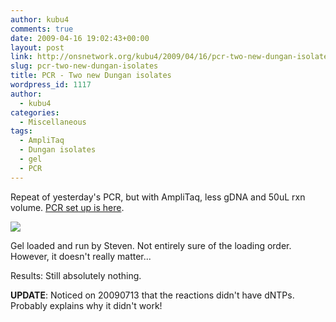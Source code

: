 ```yaml
---
author: kubu4
comments: true
date: 2009-04-16 19:02:43+00:00
layout: post
link: http://onsnetwork.org/kubu4/2009/04/16/pcr-two-new-dungan-isolates/
slug: pcr-two-new-dungan-isolates
title: PCR - Two new Dungan isolates
wordpress_id: 1117
author:
  - kubu4
categories:
  - Miscellaneous
tags:
  - AmpliTaq
  - Dungan isolates
  - gel
  - PCR
---
```


Repeat of yesterday's PCR, but with AmpliTaq, less gDNA and 50uL rxn volume. [PCR set up is here](http://eagle.fish.washington.edu/Arabidopsis/Notebook%20Workup%20Files/20090416-01.jpg).

![](http://eagle.fish.washington.edu/Arabidopsis/20090416-02.JPG)

Gel loaded and run by Steven. Not entirely sure of the loading order. However, it doesn't really matter...

Results: Still absolutely nothing.



**UPDATE**: Noticed on 20090713 that the reactions didn't have dNTPs. Probably explains why it didn't work!
